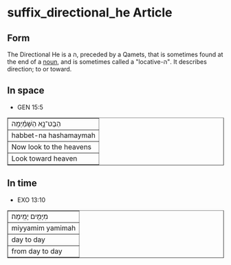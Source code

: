 # suffix_directional_he Article

## Form
The Directional He is a ה, preceded by a Qamets, that is sometimes found at the end of a [noun](https://git.door43.org/Door43/en-uhg/src/master/content/noun/02.md), and is sometimes called a "locative-ה". It describes direction; to or toward.

## In space

* GEN 15:5
<table border="1" class="docutils">
<colgroup>
<col width="100%" />
</colgroup>
<tbody valign="top">
<tr class="row-odd"><td>הַבֶּט־נָ֣א הַשָּׁמַ֗יְמָה</td>
</tr>
<tr class="row-even"><td>habbet-na hashamaymah</td>
</tr>
<tr class="row-odd"><td>Now look to the heavens</td>
</tr>
<tr class="row-even"><td>Look toward heaven</td>
</tr>
</tbody>
</table>
	
## In time

* EXO 13:10
<table border="1" class="docutils">
<colgroup>
<col width="100%" />
</colgroup>
<tbody valign="top">
<tr class="row-odd"><td>מִיָּמִ֖ים יָמִֽימָה׃</td>
</tr>
<tr class="row-even"><td>miyyamim yamimah</td>
</tr>
<tr class="row-odd"><td>day to day</td>
</tr>
<tr class="row-even"><td>from day to day</td>
</tr>
</tbody>
</table>